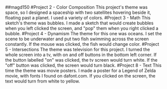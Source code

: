 ##magd150
#Project 2 - Color Composition
This project's theme was space, so I designed a spaceship with two satellites hovering beside it, floating past a planet. I used a variety of colors.
#Project 3 - Math
This sketch's theme was bubbles. I made a sketch that would create bubbles when you left clicked the screen, and "pop" them when you right clicked a bubble.
#Project 4 - Dynamism
The theme for this one was oceans. I set the scene to be underwater and put two fish swimming across the screen constantly. If the mouse was clicked, the fish would change color.
#Project 5 - Intersections
The theme was television for this project. I turned the whole screen into a tv, with on and off buttons in the bottom left corner. If the button labelled "on" was clicked, the tv screen would turn white. If the "off" button was clicked, the screen would turn black.
#Project 8 - Text
This time the theme was movie posters. I made a poster for a Legend of Zelda movie, with fonts I found on dafont.com. If you clicked on the screen, the text would turn from white to yellow.
